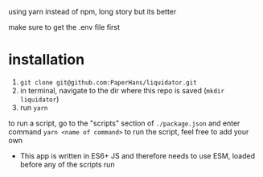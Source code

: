 using yarn instead of npm, long story but its better

make sure to get the .env file first
# installation
1. `git clone git@github.com:PaperHans/liquidator.git`
2. in terminal, navigate to the dir where this repo is saved (`mkdir liquidator`)
3. run `yarn`

to run a script, go to the "scripts" section of `./package.json` and enter command  `yarn <name of command>` to run the script, feel free to add your own
- This app is written in ES6+ JS and therefore needs to use ESM, loaded before any of the scripts run